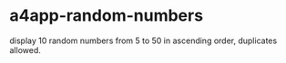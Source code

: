 # a4app-random-numbers
display 10 random numbers from 5 to 50 in ascending order, duplicates allowed.
